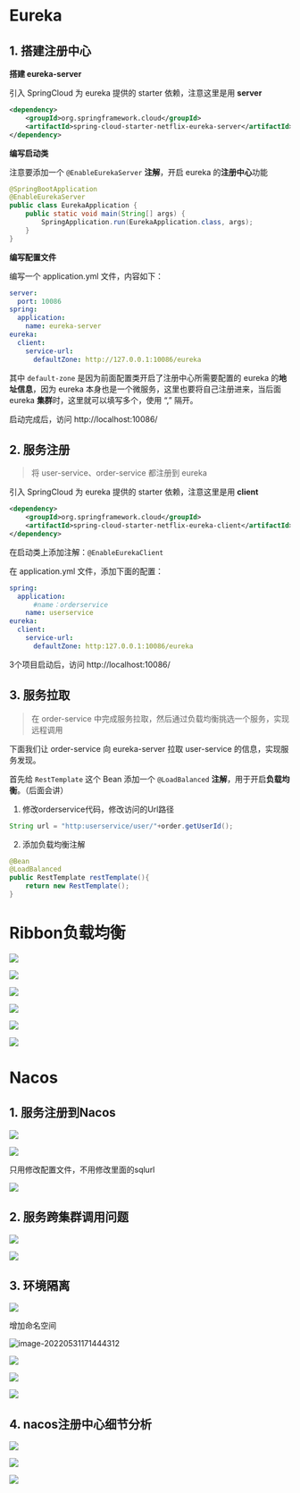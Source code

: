 # Eureka

## 1. 搭建注册中心

**搭建 eureka-server**

引入 SpringCloud 为 eureka 提供的 starter 依赖，注意这里是用 **server**

```xml
<dependency>
    <groupId>org.springframework.cloud</groupId>
    <artifactId>spring-cloud-starter-netflix-eureka-server</artifactId>
</dependency>
```

**编写启动类**

注意要添加一个 `@EnableEurekaServer` **注解**，开启 eureka 的**注册中心**功能

```java
@SpringBootApplication
@EnableEurekaServer
public class EurekaApplication {
    public static void main(String[] args) {
        SpringApplication.run(EurekaApplication.class, args);
    }
}
```

**编写配置文件**

编写一个 application.yml 文件，内容如下：

```yml
server:
  port: 10086
spring:
  application:
    name: eureka-server
eureka:
  client:
    service-url: 
      defaultZone: http://127.0.0.1:10086/eureka
```

其中 `default-zone` 是因为前面配置类开启了注册中心所需要配置的 eureka 的**地址信息**，因为 eureka 本身也是一个微服务，这里也要将自己注册进来，当后面 eureka **集群**时，这里就可以填写多个，使用 “,” 隔开。

启动完成后，访问 http://localhost:10086/

## 2. 服务注册

> 将 user-service、order-service 都注册到 eureka

引入 SpringCloud 为 eureka 提供的 starter 依赖，注意这里是用 **client**

```xml
<dependency>
    <groupId>org.springframework.cloud</groupId>
    <artifactId>spring-cloud-starter-netflix-eureka-client</artifactId>
</dependency>
```

在启动类上添加注解：`@EnableEurekaClient`

在 application.yml 文件，添加下面的配置：

```yml
spring:
  application:
      #name：orderservice
    name: userservice
eureka:
  client:
    service-url: 
      defaultZone: http:127.0.0.1:10086/eureka
```

3个项目启动后，访问 http://localhost:10086/

## 3.  服务拉取

> 在 order-service 中完成服务拉取，然后通过负载均衡挑选一个服务，实现远程调用

下面我们让 order-service 向 eureka-server 拉取 user-service 的信息，实现服务发现。

首先给 `RestTemplate` 这个 Bean 添加一个 `@LoadBalanced` **注解**，用于开启**负载均衡**。（后面会讲）

1. 修改orderservice代码，修改访问的Url路径

```java
String url = "http:userservice/user/"+order.getUserId();
```

2. 添加负载均衡注解

```java
@Bean
@LoadBalanced
public RestTemplate restTemplate(){
    return new RestTemplate();
}
```

# Ribbon负载均衡

![](https://cdn.jsdelivr.net/gh/yqimg/img/20220530155940.png)

![](https://cdn.jsdelivr.net/gh/yqimg/img/20220530160637.png)

![](https://cdn.jsdelivr.net/gh/yqimg/img/20220530160831.png)

![](https://cdn.jsdelivr.net/gh/yqimg/img/20220530161914.png)

![](https://cdn.jsdelivr.net/gh/yqimg/img/20220530163019.png)

![](https://cdn.jsdelivr.net/gh/yqimg/img/20220530163403.png)

# Nacos

## 1. 服务注册到Nacos

![](https://cdn.jsdelivr.net/gh/yqimg/img/20220530173203.png)

![](https://cdn.jsdelivr.net/gh/yqimg/img/20220530173242.png)

只用修改配置文件，不用修改里面的sqlurl

![](https://cdn.jsdelivr.net/gh/yqimg/img/20220530173801.png)

## 2. 服务跨集群调用问题

![](https://cdn.jsdelivr.net/gh/yqimg/img/20220530175149.png)

![](https://cdn.jsdelivr.net/gh/yqimg/img/20220530175302.png)

## 3. 环境隔离

![](https://cdn.jsdelivr.net/gh/yqimg/img/20220531171230.png)

增加命名空间

![image-20220531171444312](C:\Users\yuqian\AppData\Roaming\Typora\typora-user-images\image-20220531171444312.png)

![](https://cdn.jsdelivr.net/gh/yqimg/img/20220531171547.png)

![](https://cdn.jsdelivr.net/gh/yqimg/img/20220531171721.png)

![](https://cdn.jsdelivr.net/gh/yqimg/img/20220531171749.png)

## 4. nacos注册中心细节分析

![](https://cdn.jsdelivr.net/gh/yqimg/img/20220531174044.png)

![](https://cdn.jsdelivr.net/gh/yqimg/img/20220531174215.png)

![](https://cdn.jsdelivr.net/gh/yqimg/img/20220531174549.png)